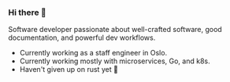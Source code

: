 ### Hi there 👋

Software developer passionate about well-crafted software, good documentation, and powerful dev workflows.

- Currently working as a staff engineer in Oslo.
- Currently working mostly with microservices, Go, and k8s.
- Haven't given up on rust yet 🦀
